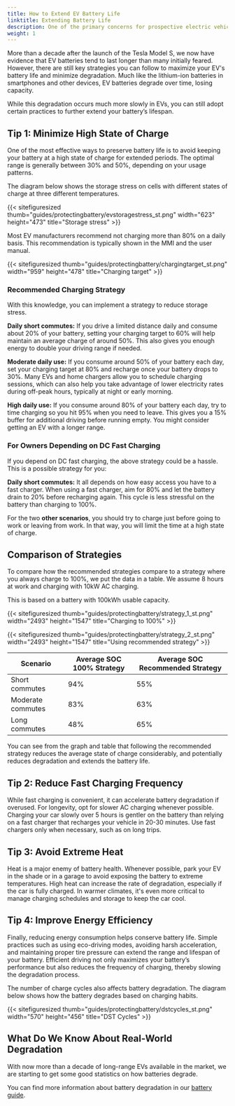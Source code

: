```yaml
---
title: How to Extend EV Battery Life
linktitle: Extending Battery Life
description: One of the primary concerns for prospective electric vehicle (EV) buyers is battery longevity and the potential cost of replacement.
weight: 1
---
```

<!-- markdownlint-disable MD033 -->

More than a decade after the launch of the Tesla Model S, we now have evidence that EV batteries tend to last longer than many initially feared. However, there are still key strategies you can follow to maximize your EV's battery life and minimize degradation. Much like the lithium-ion batteries in smartphones and other devices, EV batteries degrade over time, losing capacity.

While this degradation occurs much more slowly in EVs, you can still adopt certain practices to further extend your battery’s lifespan.

## Tip 1: Minimize High State of Charge

One of the most effective ways to preserve battery life is to avoid keeping your battery at a high state of charge for extended periods. The optimal range is generally between 30% and 50%, depending on your usage patterns.

The diagram below shows the storage stress on cells with different states of charge at three different temperatures.

{{< sitefiguresized thumb="guides/protectingbattery/evstoragestress_st.png" width="623" height="473" title="Storage stress" >}}

Most EV manufacturers recommend not charging more than 80% on a daily basis. This recommendation is typically shown in the MMI and the user manual.

{{< sitefiguresized thumb="guides/protectingbattery/chargingtarget_st.png" width="959" height="478" title="Charging target" >}}

### Recommended Charging Strategy

With this knowledge, you can implement a strategy to reduce storage stress.

**Daily short commutes:** If you drive a limited distance daily and consume about 20% of your battery, setting your charging target to 60% will help maintain an average charge of around 50%. This also gives you enough energy to double your driving range if needed.

**Moderate daily use:** If you consume around 50% of your battery each day, set your charging target at 80% and recharge once your battery drops to 30%. Many EVs and home chargers allow you to schedule charging sessions, which can also help you take advantage of lower electricity rates during off-peak hours, typically at night or early morning.

**High daily use:** If you consume around 80% of your battery each day, try to time charging so you hit 95% when you need to leave. This gives you a 15% buffer for additional driving before running empty. You might consider getting an EV with a longer range.

### For Owners Depending on DC Fast Charging

If you depend on DC fast charging, the above strategy could be a hassle. This is a possible strategy for you:

**Daily short commutes:** It all depends on how easy access you have to a fast charger. When using a fast charger, aim for 80% and let the battery drain to 20% before recharging again. This cycle is less stressful on the battery than charging to 100%.

For the two **other scenarios**, you should try to charge just before going to work or leaving from work. In that way, you will limit the time at a high state of charge.

## Comparison of Strategies

To compare how the recommended strategies compare to a strategy where you always charge to 100%, we put the data in a table. We assume 8 hours at work and charging with 10kW AC charging.

This is based on a battery with 100kWh usable capacity.

{{< sitefiguresized thumb="guides/protectingbattery/strategy_1_st.png" width="2493" height="1547" title="Charging to 100%" >}}

{{< sitefiguresized thumb="guides/protectingbattery/strategy_2_st.png" width="2493" height="1547" title="Using recommended strategy" >}}

<table class="table table-striped border">
<thead>
    <tr>
        <th>Scenario</th>
        <th>Average SOC 100% Strategy</th>
        <th>Average SOC Recommended Strategy</th>
    </tr>
</thead>
<tbody>
<tr>
    <td>Short commutes</td>
    <td>94%</td>
    <td>55%</td>
</tr>
<tr>
    <td>Moderate commutes</td>
    <td>83%</td>
    <td>63%</td>
</tr>
<tr>
    <td>Long commutes</td>
    <td>48%</td>
    <td>65%</td>
</tr>
</tbody>
</table>

You can see from the graph and table that following the recommended strategy reduces the average state of charge considerably, and potentially reduces degradation and extends the battery life.

## Tip 2: Reduce Fast Charging Frequency

While fast charging is convenient, it can accelerate battery degradation if overused. For longevity, opt for slower AC charging whenever possible. Charging your car slowly over 5 hours is gentler on the battery than relying on a fast charger that recharges your vehicle in 20-30 minutes. Use fast chargers only when necessary, such as on long trips.

## Tip 3: Avoid Extreme Heat

Heat is a major enemy of battery health. Whenever possible, park your EV in the shade or in a garage to avoid exposing the battery to extreme temperatures. High heat can increase the rate of degradation, especially if the car is fully charged. In warmer climates, it's even more critical to manage charging schedules and storage to keep the car cool.

## Tip 4: Improve Energy Efficiency

Finally, reducing energy consumption helps conserve battery life. Simple practices such as using eco-driving modes, avoiding harsh acceleration, and maintaining proper tire pressure can extend the range and lifespan of your battery. Efficient driving not only maximizes your battery’s performance but also reduces the frequency of charging, thereby slowing the degradation process.

The number of charge cycles also affects battery degradation. The diagram below shows how the battery degrades based on charging habits.

{{< sitefiguresized thumb="guides/protectingbattery/dstcycles_st.png" width="570" height="456" title="DST Cycles" >}}

## What Do We Know About Real-World Degradation

With now more than a decade of long-range EVs available in the market, we are starting to get some good statistics on how batteries degrade.

You can find more information about battery degradation in our [battery guide](../../../technology/battery/).
